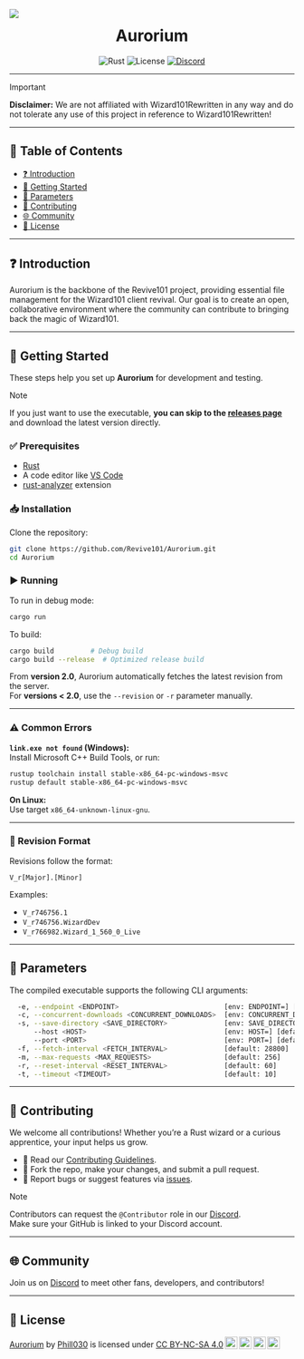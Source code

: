 <p align="center" style="text-align: center">
  <img src="https://raw.githubusercontent.com/Tarikul-Islam-Anik/Animated-Fluent-Emojis/master/Emojis/Travel%20and%20places/Ringed%20Planet.png" style="display: block; margin: 0 auto;">
  <h1 style="text-align: center; margin-top: 0;">Aurorium</h1>
  <p align="center">
    <img src="https://img.shields.io/badge/rust-%23000000.svg?style=for-the-badge&logo=rust&logoColor=white" alt="Rust">
    <img src="https://img.shields.io/badge/license-CC%20BY--NC--SA%204.0-lightgrey.svg?style=for-the-badge" alt="License">
    <a href="https://discord.gg/sMFgyNRDDM"><img src="https://img.shields.io/discord/940647911182729257?color=5865F2&label=Discord&logo=discord&logoColor=white&style=for-the-badge" alt="Discord"></a>
  </p>
</p>

---

> [!IMPORTANT]  
> **Disclaimer:** We are not affiliated with Wizard101Rewritten in any way and do not tolerate any use of this project in reference to Wizard101Rewritten!

---

## 📌 Table of Contents

- [❓ Introduction](#-introduction)
- [🚀 Getting Started](#-getting-started)
- [🧰 Parameters](#-parameters)
- [🔧 Contributing](#-contributing)
- [🌐 Community](#-community)
- [📝 License](#-license)

---

## ❓ Introduction

Aurorium is the backbone of the Revive101 project, providing essential file management for the Wizard101 client revival. Our goal is to create an open, collaborative environment where the community can contribute to bringing back the magic of Wizard101.

---

## 🚀 Getting Started

These steps help you set up **Aurorium** for development and testing.

> [!NOTE]
> If you just want to use the executable, **you can skip to the [releases page](https://github.com/Revive101/Aurorium/releases/latest)** and download the latest version directly.

### ✅ Prerequisites

- [Rust](https://www.rust-lang.org/)
- A code editor like [VS Code](https://code.visualstudio.com/)
- [rust-analyzer](https://marketplace.visualstudio.com/items?itemName=rust-lang.rust-analyzer) extension

### 📥 Installation

Clone the repository:

```bash
git clone https://github.com/Revive101/Aurorium.git
cd Aurorium
```

### ▶️ Running

To run in debug mode:

```bash
cargo run
```

To build:

```bash
cargo build         # Debug build
cargo build --release  # Optimized release build
```

From **version 2.0**, Aurorium automatically fetches the latest revision from the server.  
For **versions < 2.0**, use the `--revision` or `-r` parameter manually.

---

### ⚠️ Common Errors

**`link.exe not found` (Windows):**  
Install Microsoft C++ Build Tools, or run:

```bash
rustup toolchain install stable-x86_64-pc-windows-msvc
rustup default stable-x86_64-pc-windows-msvc
```

**On Linux:**  
Use target `x86_64-unknown-linux-gnu`.

---

### 📁 Revision Format

Revisions follow the format:

```
V_r[Major].[Minor]
```

Examples:

- `V_r746756.1`
- `V_r746756.WizardDev`
- `V_r766982.Wizard_1_560_0_Live`

---

## 🧰 Parameters

The compiled executable supports the following CLI arguments:

```bash
  -e, --endpoint <ENDPOINT>                          [env: ENDPOINT=] [default: 127.0.0.1:12369]
  -c, --concurrent-downloads <CONCURRENT_DOWNLOADS>  [env: CONCURRENT_DOWNLOADS=] [default: 2]
  -s, --save-directory <SAVE_DIRECTORY>              [env: SAVE_DIRECTORY=] [default: data]
      --host <HOST>                                  [env: HOST=] [default: patch.us.wizard101.com]
      --port <PORT>                                  [env: PORT=] [default: 12500]
  -f, --fetch-interval <FETCH_INTERVAL>              [default: 28800]
  -m, --max-requests <MAX_REQUESTS>                  [default: 256]
  -r, --reset-interval <RESET_INTERVAL>              [default: 60]
  -t, --timeout <TIMEOUT>                            [default: 10]
```

---

## 🔧 Contributing

We welcome all contributions! Whether you’re a Rust wizard or a curious apprentice, your input helps us grow.

- 📜 Read our [Contributing Guidelines](./CONTRIBUTING.md).
- 🍴 Fork the repo, make your changes, and submit a pull request.
- 🐛 Report bugs or suggest features via [issues](https://github.com/Revive101/Aurorium/issues).

> [!NOTE]
> Contributors can request the `@Contributor` role in our [Discord](https://discord.gg/sMFgyNRDDM).  
> Make sure your GitHub is linked to your Discord account.

---

## 🌐 Community

Join us on [Discord](https://discord.gg/sMFgyNRDDM) to meet other fans, developers, and contributors!

---

## 📝 License

<p xmlns:cc="http://creativecommons.org/ns#" xmlns:dct="http://purl.org/dc/terms/"><a property="dct:title" rel="cc:attributionURL" href="https://github.com/Revive101/Aurorium">Aurorium</a> by <a rel="cc:attributionURL dct:creator" property="cc:attributionName" href="https://github.com/Phill030/">Phill030</a> is licensed under <a href="http://creativecommons.org/licenses/by-nc-sa/4.0/?ref=chooser-v1" target="_blank" rel="license noopener noreferrer" style="display:inline-block;">CC BY-NC-SA 4.0<img style="height:22px!important;margin-left:3px;vertical-align:text-bottom;" src="https://mirrors.creativecommons.org/presskit/icons/cc.svg?ref=chooser-v1"><img style="height:22px!important;margin-left:3px;vertical-align:text-bottom;" src="https://mirrors.creativecommons.org/presskit/icons/by.svg?ref=chooser-v1"><img style="height:22px!important;margin-left:3px;vertical-align:text-bottom;" src="https://mirrors.creativecommons.org/presskit/icons/nc.svg?ref=chooser-v1"><img style="height:22px!important;margin-left:3px;vertical-align:text-bottom;" src="https://mirrors.creativecommons.org/presskit/icons/sa.svg?ref=chooser-v1"></a></p>
